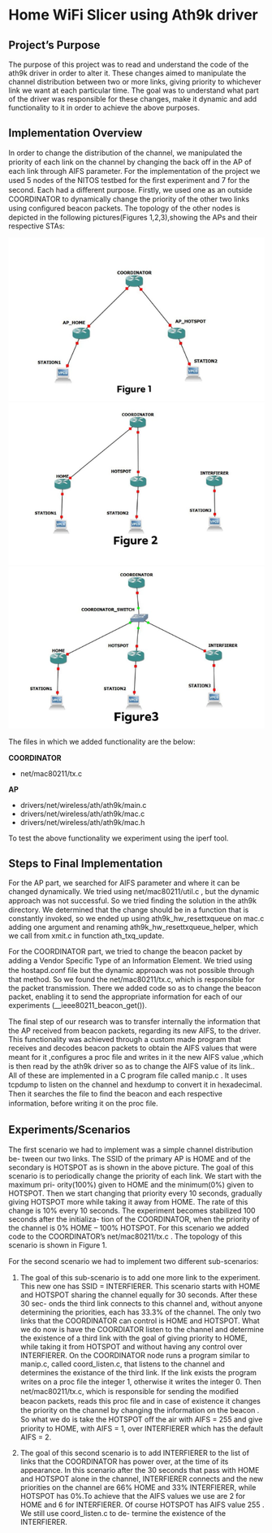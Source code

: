 ﻿
Home WiFi Slicer using Ath9k driver
===============

Project’s Purpose
---------------

The purpose of this project was to read and understand the code of the ath9k driver 
in order to alter it. These changes aimed to manipulate the channel
distribution between two or more links, giving priority to whichever link we
want at each particular time. The goal was to understand what part of the
driver was responsible for these changes, make it dynamic and add functionality 
to it in order to achieve the above purposes.

Implementation Overview
---------------

In order to change the distribution of the channel, we manipulated the priority
of each link on the channel by changing the back oﬀ in the AP of each link
through AIFS parameter. For the implementation of the project we used 5
nodes of the NITOS testbed for the ﬁrst experiment and 7 for the second. Each
had a diﬀerent purpose. Firstly, we used one as an outside COORDINATOR to
dynamically change the priority of the other two links using conﬁgured beacon
packets. The topology of the other nodes is depicted in 
the following pictures(Figures 1,2,3),showing the APs and their respective STAs:

<p align="center">
  <img src="files/images/figure1.png" />
  <img src="files/images/figure2.png" />
  <img src="files/images/figure3.png" />
</p>


The ﬁles in which we added functionality are the below:

**COORDINATOR**
- net/mac80211/tx.c

**AP**
- drivers/net/wireless/ath/ath9k/main.c
- drivers/net/wireless/ath/ath9k/mac.c
- drivers/net/wireless/ath/ath9k/mac.h

To test the above functionality we experiment using the iperf tool.

Steps to Final Implementation
---------------

For the AP part, we searched for AIFS parameter and where it can be changed
dynamically. We tried using net/mac80211/util.c , but the dynamic approach
was not successful. So we tried ﬁnding the solution in the ath9k directory. We
determined that the change should be in a function that is constantly invoked,
so we ended up using ath9k\_hw\_resettxqueue on mac.c adding one argument
and renaming ath9k\_hw\_resettxqueue\_helper, which we call from xmit.c in
function ath\_txq\_update.

For the COORDINATOR part, we tried to change the beacon packet by
adding a Vendor Speciﬁc Type of an Information Element. We tried using
the hostapd.conf ﬁle but the dynamic approach was not possible through that
method. So we found the net/mac80211/tx.c, which is responsible for the
packet transmission. There we added code so as to change the beacon packet,
enabling it to send the appropriate information for each of our experiments
(\_\_ieee80211\_beacon\_get()).

The ﬁnal step of our research was to transfer internally the information that
the AP received from beacon packets, regarding its new AIFS, to the driver.
This functionality was achieved through a custom made program that receives
and decodes beacon packets to obtain the AIFS values that were meant for it
,conﬁgures a proc ﬁle and writes in it the new AIFS value ,which is then read
by the ath9k driver so as to change the AIFS value of its link.. All of these are
implemented in a C program ﬁle called manip.c . It uses tcpdump to listen on
the channel and hexdump to convert it in hexadecimal. Then it searches the
ﬁle to ﬁnd the beacon and each respective information, before writing it on the
proc ﬁle.

Experiments/Scenarios
---------------

The ﬁrst scenario we had to implement was a simple channel distribution be-
tween our two links. The SSID of the primary AP is HOME and of the secondary
is HOTSPOT as is shown in the above picture. The goal of this scenario is to
periodically change the priority of each link. We start with the maximum pri-
ority(100%) given to HOME and the minimum(0%) given to HOTSPOT. Then
we start changing that priority every 10 seconds, gradually giving HOTSPOT
more while taking it away from HOME. The rate of this change is 10% every
10 seconds. The experiment becomes stabilized 100 seconds after the initializa-
tion of the COORDINATOR, when the priority of the channel is 0% HOME –
100% HOTSPOT. For this scenario we added code to the COORDINATOR’s
net/mac80211/tx.c . The topology of this scenario is shown in Figure 1.

For the second scenario we had to implement two diﬀerent sub-scenarios:

1. The goal of this sub-scenario is to add one more link to the experiment.
This new one has SSID = INTERFIERER. This scenario starts with HOME
and HOTSPOT sharing the channel equally for 30 seconds. After these 30 sec-
onds the third link connects to this channel and, without anyone determining
the priorities, each has 33.3% of the channel. The only two links that the 
COORDINATOR can control is HOME and HOTSPOT. What we do now is have
the COORDIATOR listen to the channel and determine the existence of a third
link with the goal of giving priority to HOME, while taking it from HOTSPOT
and without having any control over INTERFIERER. On the COORDINATOR
node runs a program similar to manip.c, called coord\_listen.c, that listens to
the channel and determines the existance of the third link. If the link exists the
program writes on a proc ﬁle the integer 1, otherwise it writes the integer 0.
Then net/mac80211/tx.c, which is responsible for sending the modiﬁed beacon
packets, reads this proc ﬁle and in case of existence it changes the priority on
the channel by changing the information on the beacon . So what we do is take
the HOTSPOT oﬀ the air with AIFS = 255 and give priority to HOME, with
AIFS = 1, over INTERFIERER which has the default AIFS = 2.


2. The goal of this second scenario is to add INTERFIERER to the list of
links that the COORDINATOR has power over, at the time of its appearance.
In this scenario after the 30 seconds that pass with HOME and HOTSPOT
alone in the channel, INTERFIERER connects and the new priorities on the
channel are 66% HOME and 33% INTERFIERER, while HOTSPOT has 0%.To
achieve that the AIFS values we use are 2 for HOME and 6 for INTERFIERER.
Of course HOTSPOT has AIFS value 255 . We still use coord\_listen.c to de-
termine the existence of the INTERFIERER.
